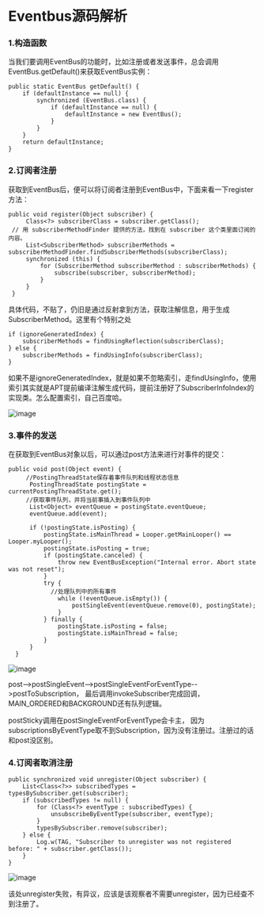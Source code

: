 # Eventbus源码解析
### **1.构造函数**
当我们要调用EventBus的功能时，比如注册或者发送事件，总会调用EventBus.getDefault()来获取EventBus实例：

```Plain Text
public static EventBus getDefault() {
    if (defaultInstance == null) {
        synchronized (EventBus.class) {
            if (defaultInstance == null) {
                defaultInstance = new EventBus();
            }
        }
    }
    return defaultInstance;
}

```
### **2.订阅者注册**
获取到EventBus后，便可以将订阅者注册到EventBus中，下面来看一下register方法：

```Plain Text
public void register(Object subscriber) {
     Class<?> subscriberClass = subscriber.getClass();
 // 用 subscriberMethodFinder 提供的方法，找到在 subscriber 这个类里面订阅的内容。
     List<SubscriberMethod> subscriberMethods = subscriberMethodFinder.findSubscriberMethods(subscriberClass);
     synchronized (this) {
         for (SubscriberMethod subscriberMethod : subscriberMethods) {
             subscribe(subscriber, subscriberMethod);
         }
     }
 }

```
具体代码，不贴了，仍旧是通过反射拿到方法，获取注解信息，用于生成SubscriberMethod。这里有个特别之处

```Plain Text
if (ignoreGeneratedIndex) {
    subscriberMethods = findUsingReflection(subscriberClass);
} else {
    subscriberMethods = findUsingInfo(subscriberClass);
}
```
如果不是ignoreGeneratedIndex，就是如果不忽略索引，走findUsingInfo，使用索引其实就是APT提前编译注解生成代码，提前注册好了SubscriberInfoIndex的实现类。怎么配置索引，自己百度哈。

![image](images/image1.png)

### **3.事件的发送**
在获取到EventBus对象以后，可以通过post方法来进行对事件的提交：

```Plain Text
public void post(Object event) {
     //PostingThreadState保存着事件队列和线程状态信息
      PostingThreadState postingState = currentPostingThreadState.get();
     //获取事件队列，并将当前事插入到事件队列中
      List<Object> eventQueue = postingState.eventQueue;
      eventQueue.add(event);

      if (!postingState.isPosting) {
          postingState.isMainThread = Looper.getMainLooper() == Looper.myLooper();
          postingState.isPosting = true;
          if (postingState.canceled) {
              throw new EventBusException("Internal error. Abort state was not reset");
          }
          try {
            //处理队列中的所有事件
              while (!eventQueue.isEmpty()) {
                  postSingleEvent(eventQueue.remove(0), postingState);
              }
          } finally {
              postingState.isPosting = false;
              postingState.isMainThread = false;
          }
      }
  }

```
![image](images/image2.png)

post-->postSingleEvent-->postSingleEventForEventType-->postToSubscription，
最后调用invokeSubscriber完成回调，MAIN_ORDERED和BACKGROUND还有队列逻辑。

postSticky调用在postSingleEventForEventType会卡主，
因为subscriptionsByEventType取不到Subscription，因为没有注册过。注册过的话和post没区别。

### **4.订阅者取消注册**
```Plain Text
public synchronized void unregister(Object subscriber) {
    List<Class<?>> subscribedTypes = typesBySubscriber.get(subscriber);
    if (subscribedTypes != null) {
        for (Class<?> eventType : subscribedTypes) {
            unsubscribeByEventType(subscriber, eventType);
        }
        typesBySubscriber.remove(subscriber);
    } else {
        Log.w(TAG, "Subscriber to unregister was not registered before: " + subscriber.getClass());
    }
}

```
![image](images/image3.png)

该处unregister失败，有异议，应该是该观察者不需要unregister，因为已经查不到注册了。